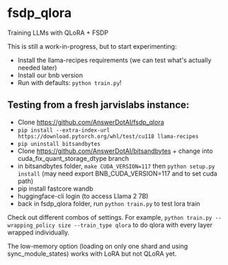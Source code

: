 # fsdp_qlora
Training LLMs with QLoRA + FSDP

This is still a work-in-progress, but to start experimenting:

- Install the llama-recipes requirements (we can test what's actually needed later)
- Install our bnb version
- Run with defaults: `python train.py`!

## Testing from a fresh jarvislabs instance:
- Clone https://github.com/AnswerDotAI/fsdp_qlora
- `pip install --extra-index-url https://download.pytorch.org/whl/test/cu118 llama-recipes`
- `pip uninstall bitsandbytes`
- Clone https://github.com/AnswerDotAI/bitsandbytes + change into cuda_fix_quant_storage_dtype branch
- in bitsandbytes folder, `make CUDA_VERSION=117` then `python setup.py install` (may need export BNB_CUDA_VERSION=117 and to set cuda path)
- pip install fastcore wandb
- huggingface-cli login (to access Llama 2 7B)
- back in fsdp_qlora folder, run `python train.py` to test lora train

Check out different combos of settings. For example,
`python train.py --wrapping_policy size --train_type qlora` to do qlora with every layer wrapped individually. 

The low-memory option (loading on only one shard and using sync_module_states) works with LoRA but not QLoRA yet. 

